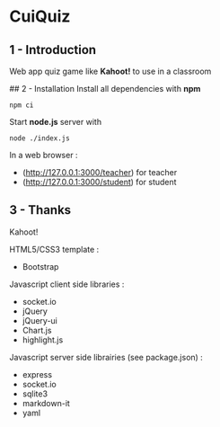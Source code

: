 # CuiQuiz


## 1 - Introduction
Web app quiz game like **Kahoot!** to use in a classroom


## 2 - Installation
Install all dependencies with **npm**
```
npm ci
```

Start **node.js** server with
```
node ./index.js
```

In a web browser : 
- (http://127.0.0.1:3000/teacher) for teacher
- (http://127.0.0.1:3000/student) for student


## 3 - Thanks
Kahoot!

HTML5/CSS3 template :
- Bootstrap

Javascript client side libraries :
- socket.io
- jQuery
- jQuery-ui
- Chart.js
- highlight.js

Javascript server side librairies (see package.json) :
- express
- socket.io
- sqlite3
- markdown-it
- yaml

